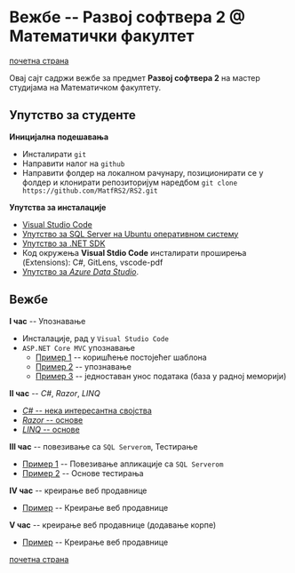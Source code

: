 # Вежбе -- Развој софтвера 2 @ Математички факултет

[почетна страна](../README.md)

Овај сајт садржи вежбе за предмет **Развој софтвера 2** на мастер студијама на Математичком факултету.

## Упутство за студенте

**Иницијална подешавања**

* Инсталирати `git`
* Направити налог на `github`
* Направити фолдер на локалном рачунару, позиционирати се у фолдер и клонирати репозиторијум наредбом ```git clone https://github.com/MatfRS2/RS2.git```

**Упутства за инсталације**

* [Visual Studio Code](https://code.visualstudio.com/Download?wt.mc_id=DotNet_Home)
* [Упутство за SQL Server на Ubuntu оперативном систему](http://www.maxtblog.com/2018/07/installing-ms-sql-server-in-ubuntu-18-04/)
* [Упутство за .NET SDK](https://www.microsoft.com/net/learn/get-started-with-dotnet-tutorial)
* Код окружења **Visual Stdio Code** инсталирати проширења (Extensions): C#, GitLens, vscode-pdf
* [Упутство за _Azure Data Studio_](https://azure.microsoft.com/en-us/updates/azure-data-studio-is-now-available/).

## Вежбе

**I час** -- Упознавање

* Инсталације, рад у `Visual Studio Code`
* `ASP.NET Core MVC` упознавање
  * [Пример 1](./01_cas/primer1/README.md) -- коришћење постојећег шаблона
  * [Пример 2](./01_cas/primer2/README.md) -- упознавање
  * [Пример 3](./01_cas/primer4/README.md) -- једноставан унос података (база у радној меморији)

**II час** -- _C#_, _Razor_, _LINQ_

* [_C#_ -- нека интересантна својства](./02_cas/csharpPrimeri/README.md) 
* [_Razor_ -- основе](./02_cas/razorPrimeri/README.md)
* [_LINQ_ -- основе](./02_cas/linqPrimeri/README.md)

**III час** -- повезивање са `SQL Serverom`, Тестирање

* [Пример 1](./03_cas/primer4/README.md) -- Повезивање апликације са `SQL Serverom`
* [Пример 2](./03_cas/UnitTesting/README.md) -- Основе тестирања


**IV час** -- креирање веб продавнице

* [Пример](./04_cas/README.md) -- Креирање веб продавнице


**V час** -- креирање веб продавнице (додавање корпе)

* [Пример](./05_cas/README.md) -- Креирање веб продавнице


[почетна страна](../README.md)
